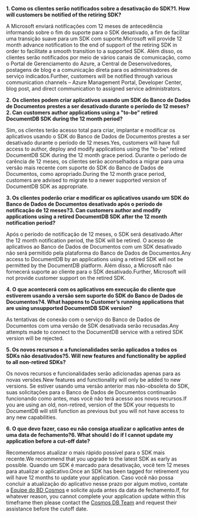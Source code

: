 <span data-ttu-id="d8952-101">**1. Como os clientes serão notificados sobre a desativação do SDK?**</span><span class="sxs-lookup"><span data-stu-id="d8952-101">**1. How will customers be notified of the retiring SDK?**</span></span>

<span data-ttu-id="d8952-102">A Microsoft enviará notificações com 12 meses de antecedência informando sobre o fim do suporte para o SDK desativado, a fim de facilitar uma transição suave para um SDK com suporte.</span><span class="sxs-lookup"><span data-stu-id="d8952-102">Microsoft will provide 12 month advance notification to the end of support of the retiring SDK in order to facilitate a smooth transition to a supported SDK.</span></span> <span data-ttu-id="d8952-103">Além disso, os clientes serão notificados por meio de vários canais de comunicação, como o Portal de Gerenciamento do Azure, a Central de Desenvolvedores, postagens de blog e a comunicação direta para os administradores de serviço indicados.</span><span class="sxs-lookup"><span data-stu-id="d8952-103">Further, customers will be notified through various communication channels – Azure Management Portal, Developer Center, blog post, and direct communication to assigned service administrators.</span></span>

<span data-ttu-id="d8952-104">**2. Os clientes podem criar aplicativos usando um SDK do Banco de Dados de Documentos prestes a ser desativado durante o período de 12 meses?**</span><span class="sxs-lookup"><span data-stu-id="d8952-104">**2. Can customers author applications using a "to-be" retired DocumentDB SDK during the 12 month period?**</span></span> 

<span data-ttu-id="d8952-105">Sim, os clientes terão acesso total para criar, implantar e modificar os aplicativos usando o SDK do Banco de Dados de Documentos prestes a ser desativado durante o período de 12 meses.</span><span class="sxs-lookup"><span data-stu-id="d8952-105">Yes, customers will have full access to author, deploy and modify applications using the "to-be" retired DocumentDB SDK during the 12 month grace period.</span></span> <span data-ttu-id="d8952-106">Durante o período de carência de 12 meses, os clientes serão aconselhados a migrar para uma versão mais recente com suporte do SDK do Banco de Dados de Documentos, como apropriado.</span><span class="sxs-lookup"><span data-stu-id="d8952-106">During the 12 month grace period, customers are advised to migrate to a newer supported version of DocumentDB SDK as appropriate.</span></span>

<span data-ttu-id="d8952-107">**3. Os clientes poderão criar e modificar os aplicativos usando um SDK do Banco de Dados de Documentos desativado após o período de notificação de 12 meses?**</span><span class="sxs-lookup"><span data-stu-id="d8952-107">**3. Can customers author and modify applications using a retired DocumentDB SDK after the 12 month notification period?**</span></span>

<span data-ttu-id="d8952-108">Após o período de notificação de 12 meses, o SDK será desativado.</span><span class="sxs-lookup"><span data-stu-id="d8952-108">After the 12 month notification period, the SDK will be retired.</span></span> <span data-ttu-id="d8952-109">O acesso de aplicativos ao Banco de Dados de Documentos com um SDK desativado não será permitido pela plataforma do Banco de Dados de Documentos.</span><span class="sxs-lookup"><span data-stu-id="d8952-109">Any access to DocumentDB by an applications using a retired SDK will not be permitted by the DocumentDB platform.</span></span> <span data-ttu-id="d8952-110">Além disso, a Microsoft não fornecerá suporte ao cliente para o SDK desativado.</span><span class="sxs-lookup"><span data-stu-id="d8952-110">Further, Microsoft will not provide customer support on the retired SDK.</span></span>

<span data-ttu-id="d8952-111">**4. O que acontecerá com os aplicativos em execução do cliente que estiverem usando a versão sem suporte do SDK do Banco de Dados de Documentos?**</span><span class="sxs-lookup"><span data-stu-id="d8952-111">**4. What happens to Customer’s running applications that are using unsupported DocumentDB SDK version?**</span></span>

<span data-ttu-id="d8952-112">As tentativas de conexão com o serviço do Banco de Dados de Documentos com uma versão de SDK desativada serão recusadas.</span><span class="sxs-lookup"><span data-stu-id="d8952-112">Any attempts made to connect to the DocumentDB service with a retired SDK version will be rejected.</span></span> 

<span data-ttu-id="d8952-113">**5. Os novos recursos e a funcionalidades serão aplicados a todos os SDKs não desativados?**</span><span class="sxs-lookup"><span data-stu-id="d8952-113">**5. Will new features and functionality be applied to all non-retired SDKs?**</span></span>

<span data-ttu-id="d8952-114">Os novos recursos e funcionalidades serão adicionadas apenas para as novas versões.</span><span class="sxs-lookup"><span data-stu-id="d8952-114">New features and functionality will only be added to new versions.</span></span> <span data-ttu-id="d8952-115">Se estiver usando uma versão anterior mas não-obsoleta do SDK, suas solicitações para o Banco de Dados de Documentos continuarão funcionando como antes, mas você não terá acesso aos novos recursos.</span><span class="sxs-lookup"><span data-stu-id="d8952-115">If you are using an old, non-retired, version of the SDK your requests to DocumentDB will still function as previous but you will not have access to any new capabilities.</span></span>  

<span data-ttu-id="d8952-116">**6. O que devo fazer, caso eu não consiga atualizar o aplicativo antes de uma data de fechamento?**</span><span class="sxs-lookup"><span data-stu-id="d8952-116">**6. What should I do if I cannot update my application before a cut-off date?**</span></span>

<span data-ttu-id="d8952-117">Recomendamos atualizar o mais rápido possível para o SDK mais recente.</span><span class="sxs-lookup"><span data-stu-id="d8952-117">We recommend that you upgrade to the latest SDK as early as possible.</span></span> <span data-ttu-id="d8952-118">Quando um SDK é marcado para desativação, você tem 12 meses para atualizar o aplicativo.</span><span class="sxs-lookup"><span data-stu-id="d8952-118">Once an SDK has been tagged for retirement you will have 12 months to update your application.</span></span> <span data-ttu-id="d8952-119">Caso você não possa concluir a atualização do aplicativo nesse prazo por algum motivo, contate a [Equipe do BD Cosmos](mailto:askcosmosdb@microsoft.com) e solicite ajuda antes da data de fechamento.</span><span class="sxs-lookup"><span data-stu-id="d8952-119">If, for whatever reason, you cannot complete your application update within this timeframe then please contact the [Cosmos DB Team](mailto:askcosmosdb@microsoft.com) and request their assistance before the cutoff date.</span></span>

